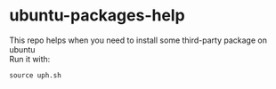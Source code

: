 # ubuntu-packages-help
This repo helps when you need to install some third-party package on ubuntu<br />
Run it with:
```console
source uph.sh
```
